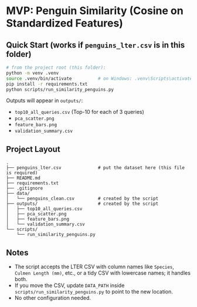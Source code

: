 # MVP: Penguin Similarity (Cosine on Standardized Features)

## Quick Start (works if `penguins_lter.csv` is in this folder)

```bash
# from the project root (this folder):
python -m venv .venv
source .venv/bin/activate          # on Windows: .venv\Scripts\activate
pip install -r requirements.txt
python scripts/run_similarity_penguins.py
```

Outputs will appear in `outputs/`:
- `top10_all_queries.csv` (Top-10 for each of 3 queries)
- `pca_scatter.png`
- `feature_bars.png`
- `validation_summary.csv`

## Project Layout
```
.
├── penguins_lter.csv              # put the dataset here (this file is required)
├── README.md
├── requirements.txt
├── .gitignore
├── data/
│   └── penguins_clean.csv         # created by the script
├── outputs/                       # created by the script
│   ├── top10_all_queries.csv
│   ├── pca_scatter.png
│   ├── feature_bars.png
│   └── validation_summary.csv
└── scripts/
    └── run_similarity_penguins.py
```

## Notes
- The script accepts the LTER CSV with column names like `Species`, `Culmen Length (mm)`, etc., or a tidy CSV with lowercase names; it handles both.
- If you move the CSV, update `DATA_PATH` inside `scripts/run_similarity_penguins.py` to point to the new location.
- No other configuration needed.
